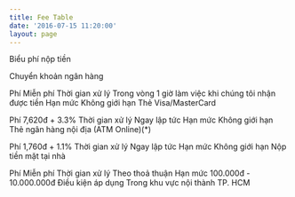 ```yaml
---
title: Fee Table
date: '2016-07-15 11:20:00'
layout: page
---
```

Biểu phí nộp tiền

Chuyển khoản ngân hàng


Phí
Miễn phí
Thời gian xử lý
Trong vòng 1 giờ làm việc khi chúng tôi nhận được tiền
Hạn mức
Không giới hạn
Thẻ Visa/MasterCard


Phí
7,620đ + 3.3%
Thời gian xử lý
Ngay lập tức
Hạn mức
Không giới hạn
Thẻ ngân hàng nội địa (ATM Online)(*)


Phí
1,760đ + 1.1%
Thời gian xử lý
Ngay lập tức
Hạn mức
Không giới hạn
Nộp tiền mặt tại nhà


Phí
Miễn phí
Thời gian xử lý
Theo thoả thuận
Hạn mức
100.000đ - 10.000.000đ
Điều kiện áp dụng
Trong khu vực nội thành TP. HCM